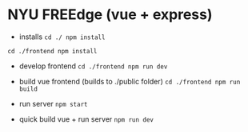 # NYU FREEdge (vue + express)

* installs
`cd ./
npm install`

`cd ./frontend
npm install`

* develop frontend
`cd ./frontend
npm run dev`

* build vue frontend (builds to ./public folder)
`cd ./frontend
npm run build`

* run server
`npm start`

* quick build vue + run server
`npm run dev`
